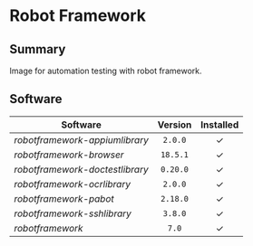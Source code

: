# Robot Framework

## Summary

Image for automation testing with robot framework.

## Software

|**Software**                   |**Version**|**Installed**|
|-------------------------------|:---------:|:-----------:|
|*robotframework-appiumlibrary* |`2.0.0`    |&check;      |
|*robotframework-browser*       |`18.5.1`   |&check;      |
|*robotframework-doctestlibrary*|`0.20.0`   |&check;      |
|*robotframework-ocrlibrary*    |`2.0.0`    |&check;      |
|*robotframework-pabot*         |`2.18.0`   |&check;      |
|*robotframework-sshlibrary*    |`3.8.0`    |&check;      |
|*robotframework*               |`7.0`      |&check;      |
